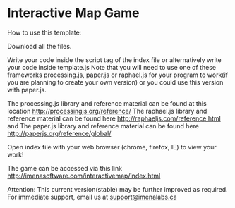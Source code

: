 Interactive Map Game
====================

How to use this template:

Download all the files.

Write your code inside the script tag of the index file or alternatively write your code inside template.js
Note that you will need to use one of these frameworks processing.js, paper.js or raphael.js for your program to work(if you are planning to create your own version) or you could use this version with paper.js.

The processing.js library and reference material can be found at this location http://processingjs.org/reference/
The raphael.js library and reference material can be found here http://raphaeljs.com/reference.html and 
The paper.js library and reference material can be found here http://paperjs.org/reference/global/

Open index file with your web browser (chrome, firefox, IE) to view your work!

The game can be accessed via this link http://imenasoftware.com/interactivemap/index.html

Attention: This current version(stable) may be further improved as required.
For immediate support, email us at support@imenalabs.ca
